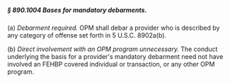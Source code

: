 ##### § 890.1004 Bases for mandatory debarments. #####

(a) *Debarment required.* OPM shall debar a provider who is described by any category of offense set forth in 5 U.S.C. 8902a(b).

(b) *Direct involvement with an OPM program unnecessary.* The conduct underlying the basis for a provider's mandatory debarment need not have involved an FEHBP covered individual or transaction, or any other OPM program.